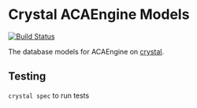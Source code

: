 # Crystal ACAEngine Models

[![Build Status](https://travis-ci.org/aca-labs/crystal-engine-models.svg?branch=master)](https://travis-ci.org/aca-labs/crystal-engine-models)

The database models for ACAEngine on [crystal](https://crystal-lang.org/).

## Testing

`crystal spec` to run tests
